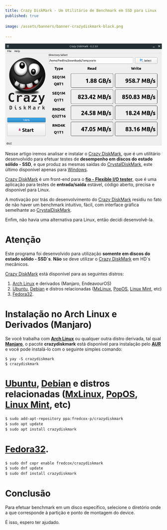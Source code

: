 ```yaml
---
title: Crazy DiskMark - Um Utilitário de Benchmark em SSD para Linux
published: true

image: /assets/banners/banner-crazydiskmark-black.png

---
```


![banner-plex](/assets/banners/banner-crazydiskmark.png)


Nesse artigo iremos analisar e instalar o [Crazy DiskMark](https://github.com/fredcox/crazydiskmark/), 
que é um utilitário desenvolvido para efetuar testes de **desempenho em discos do estado sólido - SSD**, e que
produz as mesmas saídas do [CrystalDiskMark](https://crystalmark.info/en/software/crystaldiskmark/), este último
 disponível apenas para [Windows](https://www.microsoft.com/pt-br/windows/).

[Crazy DiskMark](https://github.com/fredcox/crazydiskmark/) é um front-end para o **[fio - Flexible I/O tester](https://fio.readthedocs.io/en/latest/fio_doc.html)**, 
que é uma aplicação para testes de **entrada/saída** estável, código aberto, precisa e disponível para Linux.

A motivação por trás do desenvolvimento do [Crazy DiskMark](https://github.com/fredcox/crazydiskmark/) residiu no fato de
não haver um benchmark intuitivo, fácil, com interface gráfica semelhante ao [CrystalDiskMark](https://crystalmark.info/en/software/crystaldiskmark/). 


Enfim, não havia uma alternativa para Linux, então decidi desenvolvê-la.   

# Atenção

Este programa foi desenvolvido para utilização **somente em discos do estado sólido - SSD´s**. **Não** se deve utilizar
o [Crazy DiskMark](https://github.com/fredcox/crazydiskmark/) em HD´s mecânicos.


[Crazy DiskMark](https://github.com/fredcox/crazydiskmark/) está disponível para as seguintes distros:

1. [Arch Linux](https://www.archlinux.org/) e derivados (Manjaro, EndeavourOS)
2. [Ubuntu](https://ubuntu.com/), [Debian](https://www.debian.org/index.pt.html) e 
distros relacionadas ([MxLinux](https://mxlinux.org/), [PopOS](https://pop.system76.com/), [Linux Mint](https://linuxmint.com/), etc)
3. [Fedora32](https://getfedora.org/pt_BR/).   

# Instalação no Arch Linux e Derivados (Manjaro)

Se você trabalha com **[Arch Linux](https://www.archlinux.org/)** ou qualquer outra distro derivada, tal qual 
**[Manjaro](https://manjaro.org/)**, o pacote **crazydiskmark** está disponível para instalação pelo 
**[AUR](https://aur.archlinux.org/)** e você pode instalá-lo com o seguinte simples comando:
 
 ```shell
$ yay -S crazydiskmark
$ crazydiskmark 
```

# [Ubuntu](https://ubuntu.com/), [Debian](https://www.debian.org/index.pt.html) e distros relacionadas ([MxLinux](https://mxlinux.org/), [PopOS](https://pop.system76.com/), [Linux Mint](https://linuxmint.com/), etc)

```bash
$ sudo add-apt-repository ppa:fredcox-p/crazydiskmark
$ sudo apt update
$ sudo apt install crazydiskmark
```

# [Fedora32](https://getfedora.org/pt_BR/).

```bash
$ sudo dnf copr enable fredcox/crazydiskmark
$ sudo dnf update
$ sudo dnf install crazydiskmark
```

# Conclusão

Para efetuar benchmark em um disco específico, selecione o diretório onde a que corresponde à partição e ponto de montagem
do device. 

É isso, espero ter ajudado.
  